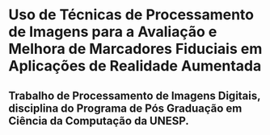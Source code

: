 # Uso de Técnicas de Processamento de Imagens para a Avaliação e Melhora de Marcadores Fiduciais em Aplicações de Realidade Aumentada
## Trabalho de Processamento de Imagens Digitais, disciplina do Programa de Pós Graduação em Ciência da Computação da UNESP.
